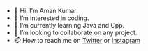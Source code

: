 - 👋 Hi, I’m Aman Kumar
- 👀 I’m interested in coding.
- 🌱 I’m currently learning Java and Cpp.
- 💞️ I’m looking to collaborate on any project.
- 📫 How to reach me on [Twitter](https://twitter.com/king04aman) or [Instagram](https://instagram.com/king04aman)

<!---
king04aman/king04aman is a ✨ special ✨ repository because its `README.md` (this file) appears on your GitHub profile.
You can click the Preview link to take a look at your changes.
--->
